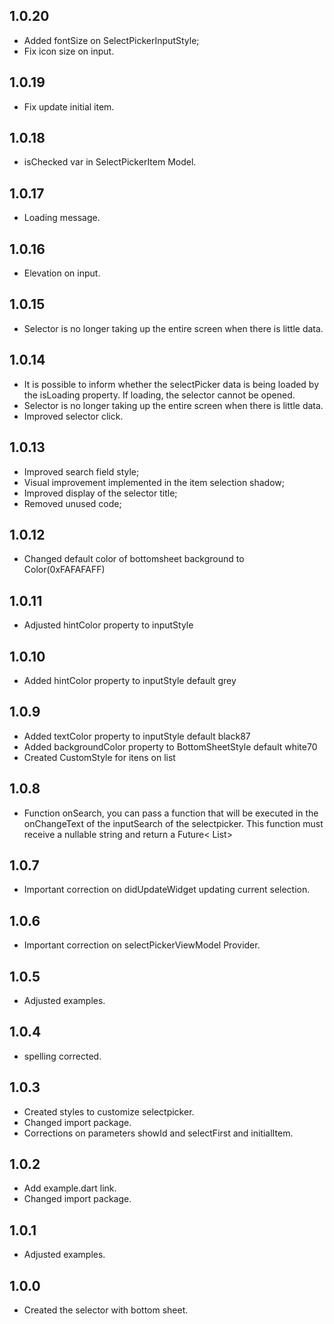 ## 1.0.20

* Added fontSize on SelectPickerInputStyle;
* Fix icon size on input.

## 1.0.19

* Fix update initial item.

## 1.0.18

* isChecked var in SelectPickerItem Model.

## 1.0.17

* Loading message.

## 1.0.16

* Elevation on input.

## 1.0.15

* Selector is no longer taking up the entire screen when there is little data.

## 1.0.14

* It is possible to inform whether the selectPicker data is being loaded by the isLoading property.
  If loading, the selector cannot be opened.
* Selector is no longer taking up the entire screen when there is little data.
* Improved selector click.

## 1.0.13

* Improved search field style;
* Visual improvement implemented in the item selection shadow;
* Improved display of the selector title;
* Removed unused code;

## 1.0.12

* Changed default color of bottomsheet background to Color(0xFAFAFAFF)

## 1.0.11

* Adjusted hintColor property to inputStyle

## 1.0.10

* Added hintColor property to inputStyle default grey

## 1.0.9

* Added textColor property to inputStyle default black87
* Added backgroundColor property to BottomSheetStyle default white70
* Created CustomStyle for itens on list

## 1.0.8

* Function onSearch, you can pass a function that will be executed in the onChangeText of the
  inputSearch of the selectpicker. This function must receive a nullable string and return a Future<
  List<SelectPickerItem>>

## 1.0.7

* Important correction on didUpdateWidget updating current selection.

## 1.0.6

* Important correction on selectPickerViewModel Provider.

## 1.0.5

* Adjusted examples.

## 1.0.4

* spelling corrected.

## 1.0.3

* Created styles to customize selectpicker.
* Changed import package.
* Corrections on parameters showId and selectFirst and initialItem.

## 1.0.2

* Add example.dart link.
* Changed import package.

## 1.0.1

* Adjusted examples.

## 1.0.0

* Created the selector with bottom sheet. 
